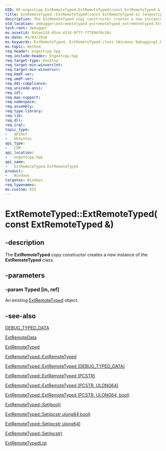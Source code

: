 ```yaml
---
UID: NF:engextcpp.ExtRemoteTyped.ExtRemoteTyped(const ExtRemoteTyped &)
title: ExtRemoteTyped::ExtRemoteTyped(const ExtRemoteTyped &) (engextcpp.h)
description: The ExtRemoteTyped copy constructor creates a new instance of the ExtRemoteTyped class.
old-location: debugger\extremotetyped_extremotetyped_extremotetyped.htm
tech.root: debugger
ms.assetid: 8a5ee124-d5ce-431d-9f7f-ff7894f0c28c
ms.date: 05/03/2018
ms.keywords: ExtRemoteTyped, ExtRemoteTyped class [Windows Debugging],ExtRemoteTyped constructor, ExtRemoteTyped constructor [Windows Debugging], ExtRemoteTyped constructor [Windows Debugging],ExtRemoteTyped class, ExtRemoteTyped.ExtRemoteTyped, ExtRemoteTyped.ExtRemoteTyped(ExtRemoteTyped&), ExtRemoteTyped.ExtRemoteTyped(const ExtRemoteTyped &), ExtRemoteTyped::ExtRemoteTyped, ExtRemoteTyped::ExtRemoteTyped(const ExtRemoteTyped &), debugger.extremotetyped_extremotetyped_extremotetyped
ms.topic: method
req.header: engextcpp.hpp
req.include-header: Engextcpp.hpp
req.target-type: Desktop
req.target-min-winverclnt: 
req.target-min-winversvr: 
req.kmdf-ver: 
req.umdf-ver: 
req.ddi-compliance: 
req.unicode-ansi: 
req.idl: 
req.max-support: 
req.namespace: 
req.assembly: 
req.type-library: 
req.lib: 
req.dll: 
req.irql: 
topic_type:
-	APIRef
-	kbSyntax
api_type:
-	COM
api_location:
-	engextcpp.hpp
api_name:
-	ExtRemoteTyped.ExtRemoteTyped
product:
-	Windows
targetos: Windows
req.typenames: 
ms.custom: RS5
---
```


# ExtRemoteTyped::ExtRemoteTyped(const ExtRemoteTyped &)


## -description


The <b>ExtRemoteTyped</b> copy constructor creates a new instance of the <b>ExtRemoteTyped</b> class.


## -parameters




### -param Typed [in, ref]

An existing <a href="https://msdn.microsoft.com/library/windows/hardware/ff544162">ExtRemoteTyped</a> object.


## -see-also




<a href="https://msdn.microsoft.com/library/windows/hardware/ff541706">DEBUG_TYPED_DATA</a>



<a href="https://msdn.microsoft.com/library/windows/hardware/ff544008">ExtRemoteData</a>



<a href="https://msdn.microsoft.com/library/windows/hardware/ff544162">ExtRemoteTyped</a>



<a href="https://msdn.microsoft.com/library/windows/hardware/ff544242">ExtRemoteTyped::ExtRemoteTyped</a>



<a href="https://msdn.microsoft.com/6cfe4258-be66-49fd-b154-124951ed0dd1">ExtRemoteTyped::ExtRemoteTyped (DEBUG_TYPED_DATA)</a>



<a href="https://msdn.microsoft.com/fbf10d5c-0a79-49f2-87e9-af63614e625c">ExtRemoteTyped::ExtRemoteTyped (PCSTR)</a>



<a href="https://msdn.microsoft.com/85b6e625-ad5a-4e11-a39a-418e0aa152c3">ExtRemoteTyped::ExtRemoteTyped (PCSTR, ULONG64)</a>



<a href="https://msdn.microsoft.com/824f47da-2a56-4e09-b23a-a9754c1e2063">ExtRemoteTyped::ExtRemoteTyped (PCSTR, ULONG64, bool)</a>



<a href="https://msdn.microsoft.com/e75c17d2-fdf7-4dba-9892-74c764956924">ExtRemoteTyped::Set(bool)</a>



<a href="https://msdn.microsoft.com/fc3d8d9c-0b19-42b3-b4d7-90df4667739b">ExtRemoteTyped::Set(pcstr ulong64 bool)</a>



<a href="https://msdn.microsoft.com/acf789f7-781d-4078-90cc-79b0d2709696">ExtRemoteTyped::Set(pcstr ulong64)</a>



<a href="https://msdn.microsoft.com/a19d6aff-c4e4-4188-8f27-3689e91023b4">ExtRemoteTyped::Set(pcstr)</a>



<a href="https://msdn.microsoft.com/library/windows/hardware/ff544181">ExtRemoteTypedList</a>
 

 

